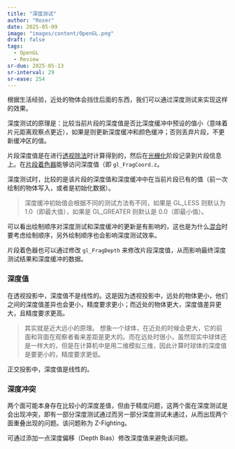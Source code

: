 ```yaml
---
title: "深度测试"
author: "Roser"
date: 2025-05-09
image: "images/content/OpenGL.png"
draft: false
tags:
  - OpenGL
  - Review
sr-due: 2025-05-13
sr-interval: 29
sr-ease: 254
---
```

根据生活经验，近处的物体会挡住后面的东西，我们可以通过深度测试来实现这样的效果。

深度测试的原理是：比较当前片段的深度值是否比深度缓冲中预设的值小（意味着片元距离观察点更近），如果是则更新深度缓冲和颜色缓冲；否则丢弃片段，不更新缓冲区的值。

片段深度值是在进行[透视除法](../坐标系统)时计算得到的，然后在[光栅化](../光栅化)阶段记录到片段信息上。在[片段着色器](../Shader/片段着色器)能够访问深度值（即 `gl_FragCoord.z`。

深度测试时，比较的是该片段的深度值和深度缓冲中在当前片段已有的值（前一次绘制的物体写入，或者是初始化数据）。

> 深度缓冲初始值会根据不同的测试方法有不同，如果是 GL_LESS 则默认为 1.0（即最大值），如果是 GL_GREATER 则默认是 0.0（即最小值）。

可以看出绘制顺序对深度测试和深度缓冲的更新是有影响的，这也是为什么[混合](../Advanced/启用深度测试时混合透明物体的绘制顺序对结果的影响)时要考虑绘制顺序，另外绘制顺序也会影响深度测试效率。

片段着色器也可以通过修改 `gl_FragDepth` 来修改片段深度值，从而影响最终深度测试结果和深度缓冲的数据。
### 深度值

在透视投影中，深度值不是线性的。这是因为透视投影中，远处的物体更小，他们之间的深度值差异也会更小，精度要求更小；而近处的物体更大，深度值差异更大，且精度要求更高。

> 其实就是近大远小的原理。
> 想象一个球体，在近处的时候会更大，它的前面和背面在观察者看来差距是更大的。而在远处时很小，虽然现实中球体还是一样大的，但是在计算机中是用二维模拟三维，因此计算时球体的深度值是要更小的，精度要求更低。

正交投影中，深度值是线性的。
### 深度冲突

两个面可能本身存在比较小的深度差值，但由于精度问题，这两个面在深度测试是会出现冲突，即有一部分深度测试通过而另一部分深度测试未通过，从而出现两个面重叠出现的问题。该问题称为 Z-Fighting。

可通过添加一点深度偏移（Depth Bias）修改深度值来避免该问题。